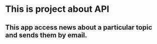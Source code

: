 # This is project about API
## This app access news about a particular topic and sends them by email.